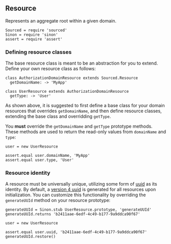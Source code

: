 ## Resource
Represents an aggregate root within a given domain.

    Sourced = require 'sourced'
    Sinon = require 'sinon'
    assert = require 'assert'

### Defining resource classes

The base resource class is meant to be an abstraction for you to extend. Define your own resource class as follows:

    class AuthorizationDomainResource extends Sourced.Resource
      getDomainName: -> 'MyApp'

    class UserResource extends AuthorizationDomainResource
      getType: -> 'User'

As shown above, it is suggested to first define a base class for your domain resources that overrides `getDomainName`, and then define resource classes, extending the base class and overridding `getType`.

You __must__ override the `getDomainName` and `getType` prototype methods. These methods are used to return the read-only values from `domainName` and `type`:

    user = new UserResource

    assert.equal user.domainName, 'MyApp'
    assert.equal user.type, 'User'


### Resource identity

A resource must be universally unique, utilizing some form of [uuid] as its identity. By default, a [version 4 uuid] is generated for all resources upon initialization. You can customize this functionality by overriding the `generateUUId` method on your resource prototype:

    generateUUId = Sinon.stub UserResource.prototype, 'generateUUId'
    generateUUId.returns 'b2411aae-6edf-4c49-b177-9a9ddca90f67'

    user = new UserResource

    assert.equal user.uuid, 'b2411aae-6edf-4c49-b177-9a9ddca90f67'
    generateUUId.restore()




[uuid]: http://en.wikipedia.org/wiki/Uuid
[version 4 uuid]: http://en.wikipedia.org/wiki/Uuid#Version_4_.28random.29
